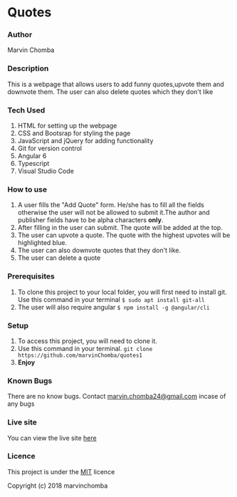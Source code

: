 # Quotes

### Author
Marvin Chomba

### Description
This is a webpage that allows users to add funny quotes,upvote them and downvote them.
The user can also delete quotes which they don't like

### Tech Used
1. HTML for setting up the webpage
2. CSS and Bootsrap for styling the page
3. JavaScript and jQuery for adding functionality
4. Git for version control
5. Angular 6 
6. Typescript
7. Visual Studio Code

### How to use
1. A user fills the "Add Quote" form. He/she has to fill all the fields otherwise the user will not be allowed to submit it.The author and publisher fields have to be alpha characters **only**.
2. After filling in the user can submit. The quote will be added at the top.
3. The user can upvote a quote. The quote with the highest upvotes will be highlighted blue. 
4. The user can also downvote quotes that they don't like.
5. The user can delete a quote

    

### Prerequisites
1. To clone this project to your local folder, you will first need to install git.
  Use this command in your terminal
  `$ sudo apt install git-all`
2. The user will also require angular
    `$ npm install -g @angular/cli`

### Setup
1. To access this project, you will need to clone it.
2. Use this command in your terminal.
`git clone https://github.com/marvinChomba/quotes1`
3. __Enjoy__

### Known Bugs
There are no know bugs. Contact marvin.chomba24@gmail.com incase of any bugs

### Live site
You can view the live site [here](https://marvinchomba.github.io/quotes1/)

### Licence
This project is under the [MIT](https://github.com/marvinChomba/quotes1/blob/master/LICENSE) licence

Copyright (c) 2018 marvinchomba
